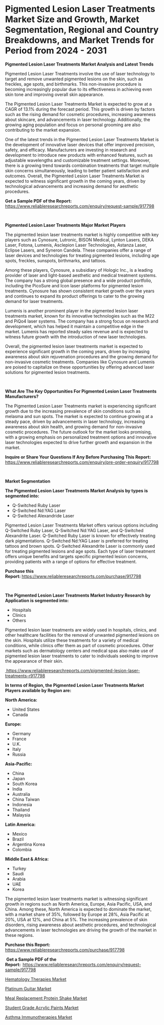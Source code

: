 <p><h1>Pigmented Lesion Laser Treatments Market Size and Growth, Market Segmentation, Regional and Country Breakdowns, and Market Trends for Period from 2024 -  2031</h1></p><p><strong>Pigmented Lesion Laser Treatments Market Analysis and Latest Trends</strong></p>
<p><p>Pigmented Lesion Laser Treatments involve the use of laser technology to target and remove unwanted pigmented lesions on the skin, such as freckles, age spots, and birthmarks. This non-invasive procedure is becoming increasingly popular due to its effectiveness in achieving even skin tone and improving overall skin appearance.</p><p>The Pigmented Lesion Laser Treatments Market is expected to grow at a CAGR of 13.1% during the forecast period. This growth is driven by factors such as the rising demand for cosmetic procedures, increasing awareness about skincare, and advancements in laser technology. Additionally, the growing aging population and focus on personal grooming are also contributing to the market expansion.</p><p>One of the latest trends in the Pigmented Lesion Laser Treatments Market is the development of innovative laser devices that offer improved precision, safety, and efficacy. Manufacturers are investing in research and development to introduce new products with enhanced features, such as adjustable wavelengths and customizable treatment settings. Moreover, there is a growing trend towards combination treatments that target multiple skin concerns simultaneously, leading to better patient satisfaction and outcomes. Overall, the Pigmented Lesion Laser Treatments Market is expected to witness significant growth in the coming years, driven by technological advancements and increasing demand for aesthetic procedures.</p></p>
<p><strong>Get a Sample PDF of the Report:&nbsp;</strong> <a href="https://www.reliableresearchreports.com/enquiry/request-sample/917798">https://www.reliableresearchreports.com/enquiry/request-sample/917798</a></p>
<p>&nbsp;</p>
<p><strong>Pigmented Lesion Laser Treatments Major Market Players</strong></p>
<p><p>The pigmented lesion laser treatments market is highly competitive with key players such as Cynosure, Lutronic, BISON Medical, Lynton Lasers, DEKA Laser, Fotona, Lumenis, Asclepion Laser Technologies, Astanza Laser, Eclipse Lasers, and Syneron Candela. These companies offer a range of laser devices and technologies for treating pigmented lesions, including age spots, freckles, sunspots, birthmarks, and tattoos.</p><p>Among these players, Cynosure, a subsidiary of Hologic Inc., is a leading provider of laser and light-based aesthetic and medical treatment systems. The company has a strong global presence and a wide product portfolio, including the PicoSure and Icon laser platforms for pigmented lesion treatments. Cynosure has shown consistent market growth over the years and continues to expand its product offerings to cater to the growing demand for laser treatments.</p><p>Lumenis is another prominent player in the pigmented lesion laser treatments market, known for its innovative technologies such as the M22 and PiQo4 laser systems. The company has a strong focus on research and development, which has helped it maintain a competitive edge in the market. Lumenis has reported steady sales revenue and is expected to witness future growth with the introduction of new laser technologies.</p><p>Overall, the pigmented lesion laser treatments market is expected to experience significant growth in the coming years, driven by increasing awareness about skin rejuvenation procedures and the growing demand for non-invasive cosmetic treatments. Companies like Cynosure and Lumenis are poised to capitalize on these opportunities by offering advanced laser solutions for pigmented lesion treatments.</p></p>
<p>&nbsp;</p>
<p><strong>What Are The Key Opportunities For Pigmented Lesion Laser Treatments Manufacturers?</strong></p>
<p><p>The Pigmented Lesion Laser Treatments market is experiencing significant growth due to the increasing prevalence of skin conditions such as melasma and sun spots. The market is expected to continue growing at a steady pace, driven by advancements in laser technology, increasing awareness about skin health, and growing demand for non-invasive cosmetic procedures. The future outlook for the market looks promising, with a growing emphasis on personalized treatment options and innovative laser technologies expected to drive further growth and expansion in the market.</p></p>
<p><strong>Inquire or Share Your Questions If Any Before Purchasing This Report:</strong> <a href="https://www.reliableresearchreports.com/enquiry/pre-order-enquiry/917798">https://www.reliableresearchreports.com/enquiry/pre-order-enquiry/917798</a></p>
<p>&nbsp;</p>
<p><strong>Market Segmentation</strong></p>
<p><strong>The Pigmented Lesion Laser Treatments Market Analysis by types is segmented into:</strong></p>
<p><ul><li>Q-Switched Ruby Laser</li><li>Q-Switched Nd:YAG Laser</li><li>Q-Switched Alexandride Laser</li></ul></p>
<p><p>Pigmented Lesion Laser Treatments Market offers various options including Q-Switched Ruby Laser, Q-Switched Nd:YAG Laser, and Q-Switched Alexandrite Laser. Q-Switched Ruby Laser is known for effectively treating dark pigmentations. Q-Switched Nd:YAG Laser is preferred for treating tattoos and brown spots. Q-Switched Alexandrite Laser is commonly used for treating pigmented lesions and age spots. Each type of laser treatment offers unique benefits and targets specific pigmented lesion concerns, providing patients with a range of options for effective treatment.</p></p>
<p><strong>Purchase this Report:&nbsp;</strong><a href="https://www.reliableresearchreports.com/purchase/917798">https://www.reliableresearchreports.com/purchase/917798</a></p>
<p>&nbsp;</p>
<p><strong>The Pigmented Lesion Laser Treatments Market Industry Research by Application is segmented into:</strong></p>
<p><ul><li>Hospitals</li><li>Clinics</li><li>Others</li></ul></p>
<p><p>Pigmented lesion laser treatments are widely used in hospitals, clinics, and other healthcare facilities for the removal of unwanted pigmented lesions on the skin. Hospitals utilize these treatments for a variety of medical conditions, while clinics offer them as part of cosmetic procedures. Other markets such as dermatology centers and medical spas also make use of pigmented lesion laser treatments to cater to individuals seeking to improve the appearance of their skin.</p></p>
<p><a href="https://www.reliableresearchreports.com/pigmented-lesion-laser-treatments-r917798">&nbsp;https://www.reliableresearchreports.com/pigmented-lesion-laser-treatments-r917798</a></p>
<p><strong>In terms of Region, the Pigmented Lesion Laser Treatments Market Players available by Region are:</strong></p>
<p>
    <p> <strong> North America: </strong>
        <ul>
            <li>United States</li>
            <li>Canada</li>
        </ul>
        </p> 
    <p> <strong> Europe: </strong>
        <ul>
            <li>Germany</li>
            <li>France</li>
            <li>U.K.</li>
            <li>Italy</li>
            <li>Russia</li>
        </ul>
        </p> 
    <p> <strong> Asia-Pacific: </strong>
        <ul>
            <li>China</li>
            <li>Japan</li>
            <li>South Korea</li>
            <li>India</li>
            <li>Australia</li>
            <li>China Taiwan</li>
            <li>Indonesia</li>
            <li>Thailand</li>
            <li>Malaysia</li>
        </ul>
        </p> 
    <p> <strong> Latin America: </strong>
        <ul>
            <li>Mexico</li>
            <li>Brazil</li>
            <li>Argentina Korea</li>
            <li>Colombia</li>
        </ul>
        </p> 
    <p> <strong> Middle East & Africa: </strong>
        <ul>
            <li>Turkey</li>
            <li>Saudi</li>
            <li>Arabia</li>
            <li>UAE</li>
            <li>Korea</li>
        </ul>
    </p>
    </p>
<p><p>The pigmented lesion laser treatments market is witnessing significant growth in regions such as North America, Europe, Asia Pacific, USA, and China. Among these, North America is expected to dominate the market, with a market share of 35%, followed by Europe at 28%, Asia Pacific at 20%, USA at 12%, and China at 5%. The increasing prevalence of skin disorders, rising awareness about aesthetic procedures, and technological advancements in laser technologies are driving the growth of the market in these regions.</p></p>
<p><strong>Purchase this Report: </strong><a href="https://www.reliableresearchreports.com/purchase/917798">https://www.reliableresearchreports.com/purchase/917798</a></p>
<p>&nbsp;<strong>Get a Sample PDF of the Report:&nbsp;&nbsp;</strong><a href="https://www.reliableresearchreports.com/enquiry/request-sample/917798">https://www.reliableresearchreports.com/enquiry/request-sample/917798</a></p>
<p><strong></strong></p>
<p><p><a href="https://github.com/adriannay56456/Market-Research-Report-List-1/blob/main/hematology-therapies-market.md">Hematology Therapies Market</a></p><p><a href="https://www.linkedin.com/pulse/platinum-guitar-market-research-report-includes-analysis-dmoee?trackingId=tl6mMMNuTGyVCtNb6jGUDA%3D%3D">Platinum Guitar Market</a></p><p><a href="https://www.linkedin.com/pulse/meal-replacement-protein-shake-market-size-growing-cagr-dib1e?trackingId=yOs9jD8BR0m4f2Dz6arKfA%3D%3D">Meal Replacement Protein Shake Market</a></p><p><a href="https://www.linkedin.com/pulse/student-grade-acrylic-paints-market-size-share-trends-analysis-vedtf?trackingId=gBd4tbVqTlqFh%2BXisJgv%2Bw%3D%3D">Student Grade Acrylic Paints Market</a></p><p><a href="https://github.com/carolinehamilton5656/Market-Research-Report-List-1/blob/main/asthma-immunotherapies-market.md">Asthma Immunotherapies Market</a></p></p>